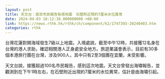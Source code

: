 ```yaml
---
layout: post
title: 天文台：逾百市民報告有感地震　石壁附近現約7厘米水位異常
date: 2024-04-03 18:12:38.000000000 +08:00
link: https://news.rthk.hk/rthk/ch/component/k2/1747393-20240403.htm
categories: rthk
---
```


台灣花蓮對開海域發生7級以上地震。入境處說，截至中午12時，共接獲12名身在台灣的港人求助，確認相關港人正身處安全地方。旅遊業議會表示，目前有30多個本港旅行團在台灣，涉及900人，其中只有2至3個團在宜蘭，未受影響。

天文台說，接獲超過100名市民報告，感到這次地震。天文台曾發出海嘯報告，並觀測到在下午1時左右，在石壁附近出現約7厘米的水位異常，估計是由海嘯引起。
